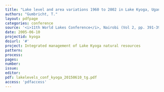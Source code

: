 ```yaml
---
title: "Lake level and area variations 1960 to 2002 in Lake Kyoga, Uganda"
authors: "Gumbricht, T."
layout: pdfpage
categories: conference
source: '<i>11th World Lakes Conference</i>, Nairobi (Vol 2, pp. 391-396)'
date: 2005-06-10
projectid: kyoga
doiurl: '#'
project: Integrated management of Lake Kyoga natural resources
pattern:
process:
pages:
number:
issue:
editor:
pdf: lakelevels_conf_kyoga_20150610_tg.pdf
access: 'pdfaccess'
---
```

